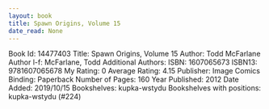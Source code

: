 ```yaml
---
layout: book
title: Spawn Origins, Volume 15
date_read: None
---
```


Book Id: 14477403
Title: Spawn Origins, Volume 15
Author: Todd McFarlane
Author l-f: McFarlane, Todd
Additional Authors: 
ISBN: 1607065673
ISBN13: 9781607065678
My Rating: 0
Average Rating: 4.15
Publisher: Image Comics
Binding: Paperback
Number of Pages: 160
Year Published: 2012
Date Added: 2019/10/15
Bookshelves: kupka-wstydu
Bookshelves with positions: kupka-wstydu (#224)

